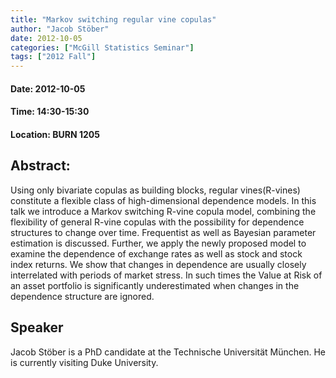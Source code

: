 ```yaml
---
title: "Markov switching regular vine copulas"
author: "Jacob Stöber"
date: 2012-10-05
categories: ["McGill Statistics Seminar"]
tags: ["2012 Fall"]
---
```


#### Date: 2012-10-05
#### Time: 14:30-15:30
#### Location: BURN 1205

## Abstract:

Using only bivariate copulas as building blocks, regular vines(R-vines) constitute a flexible class of high-dimensional dependence models. In this talk we introduce a Markov switching R-vine copula model, combining the flexibility of general R-vine copulas with the possibility for dependence structures to change over time. Frequentist as well as Bayesian parameter estimation is discussed. Further, we apply the newly proposed model to examine the dependence of exchange rates as well as stock and stock index returns. We show that changes in dependence are usually closely interrelated with periods of market stress. In such times the Value at Risk of an asset portfolio is significantly underestimated when changes in the dependence structure are ignored.


## Speaker


Jacob Stöber is a PhD candidate at the Technische Universität München. He is currently visiting Duke University.
 